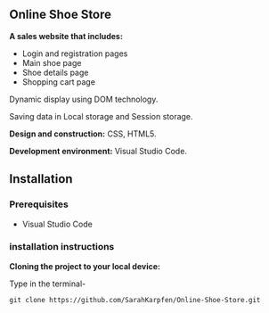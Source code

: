 ## Online Shoe Store

**A sales website that includes:**
- Login and registration pages
- Main shoe page
- Shoe details page
- Shopping cart page

Dynamic display using DOM technology.

Saving data in Local storage and Session storage.

**Design and construction:** CSS, HTML5.

**Development environment:** Visual Studio Code.



## Installation

### Prerequisites
- Visual Studio Code
  
### installation instructions
**Cloning the project to your local device:**

Type in the terminal-
```
git clone https://github.com/SarahKarpfen/Online-Shoe-Store.git
```
